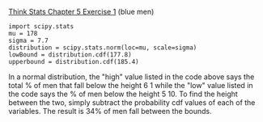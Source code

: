 [Think Stats Chapter 5 Exercise 1](http://greenteapress.com/thinkstats2/html/thinkstats2006.html#toc50) (blue men)

```
import scipy.stats
mu = 178
sigma = 7.7
distribution = scipy.stats.norm(loc=mu, scale=sigma)
lowBound = distribution.cdf(177.8)
upperbound = distribution.cdf(185.4)
```

In a normal distribution, the "high" value listed in the code above says the total % of men that fall below the height 6 1 while the "low" value listed in the code says the % of men below the height 5 10. To find the height between the two, simply subtract the probability cdf values of each of the variables. The result is 34% of men fall between the bounds. 




